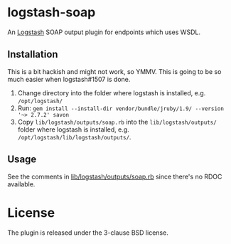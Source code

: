 logstash-soap
=============

An [Logstash](http://logstash.net) SOAP output plugin for endpoints which uses WSDL.

Installation
------------

This is a bit hackish and might not work, so YMMV. This is going to be so much
easier when logstash#1507 is done.

1. Change directory into the folder where logstash is installed, e.g. `/opt/logstash/`
2. Run: `gem install --install-dir vendor/bundle/jruby/1.9/ --version '~> 2.7.2' savon`
3. Copy `lib/logstash/outputs/soap.rb` into the `lib/logstash/outputs/` folder
   where logstash is installed, e.g.  `/opt/logstash/lib/logstash/outputs/`.

Usage
-----

See the comments in [lib/logstash/outputs/soap.rb](lib/logstash/outputs/soap.rb) since there's no RDOC
available.

License
=======
The plugin is released under the 3-clause BSD license.

